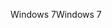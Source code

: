 <span data-ttu-id="66e37-101">Windows 7</span><span class="sxs-lookup"><span data-stu-id="66e37-101">Windows 7</span></span>